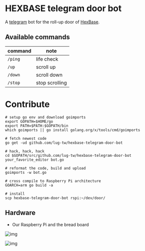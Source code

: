 # HEXBASE telegram door bot

A [telegram](https://telegram.org/) bot for the roll-up door of [HexBase](https://github.com/lug-tw/HexBase).

## Available commands

|command|  note         |
|-------|---------------|
|`/ping`|life check     |
|`/up`  |scroll up      |
|`/down`|scroll down    |
|`/stop`|stop scrolling |


# Contribute

```shell
# setup go env and download goimports
export GOPATH=$HOME/go
export PATH=$PATH:$GOPATH/bin
which goimports || go install golang.org/x/tools/cmd/goimports

# fetch newest code
go get -ud github.com/lug-tw/hexbase-telegram-door-bot

# hack, hack, hack
cd $GOPATH/src/github.com/lug-tw/hexbase-telegram-door-bot
your_favorite_editor bot.go

# reformat the code, build and upload
goimports -w bot.go

# cross compile to Raspberry Pi architecture
GOARCH=arm go build -a

# install
scp hexbase-telegram-door-bot rspi:~/dev/door/
```

## Hardware

- Our Raspberry Pi and the bread board

![img](https://i.imgur.com/yo0Fa0L.jpg)

![img](https://i.imgur.com/xrI2j9K.jpg)
